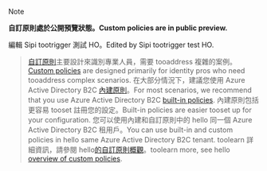 > [!NOTE]
> <span data-ttu-id="f9e69-101">**自訂原則處於公開預覽狀態。**</span><span class="sxs-lookup"><span data-stu-id="f9e69-101">**Custom policies are in public preview.**</span></span>

<span data-ttu-id="f9e69-102">編輯 Sipi tootrigger 測試 HO。</span><span class="sxs-lookup"><span data-stu-id="f9e69-102">Edited by Sipi tootrigger test HO.</span></span>

> <span data-ttu-id="f9e69-103">[自訂原則](..\articles\active-directory-b2c\active-directory-b2c-overview-custom.md#custom-policies)主要設計來識別專業人員，需要 tooaddress 複雜的案例。</span><span class="sxs-lookup"><span data-stu-id="f9e69-103">[Custom policies](..\articles\active-directory-b2c\active-directory-b2c-overview-custom.md#custom-policies) are designed primarily for identity pros who need tooaddress complex scenarios.</span></span> <span data-ttu-id="f9e69-104">在大部分情況下，建議您使用 Azure Active Directory B2C [內建原則](..\articles\active-directory-b2c\active-directory-b2c-overview-custom.md)。</span><span class="sxs-lookup"><span data-stu-id="f9e69-104">For most scenarios, we recommend that you use Azure Active Directory B2C [built-in policies](..\articles\active-directory-b2c\active-directory-b2c-overview-custom.md).</span></span> <span data-ttu-id="f9e69-105">內建原則包括更容易 tooset 註冊您的設定。</span><span class="sxs-lookup"><span data-stu-id="f9e69-105">Built-in policies are easier tooset up for your configuration.</span></span> <span data-ttu-id="f9e69-106">您可以使用內建和自訂原則中的 hello 同一個 Azure Active Directory B2C 租用戶。</span><span class="sxs-lookup"><span data-stu-id="f9e69-106">You can use built-in and custom policies in hello same Azure Active Directory B2C tenant.</span></span> <span data-ttu-id="f9e69-107">toolearn 詳細資訊，請參閱 hello[的自訂原則概觀](..\articles\active-directory-b2c\active-directory-b2c-overview-custom.md)。</span><span class="sxs-lookup"><span data-stu-id="f9e69-107">toolearn more, see hello [overview of custom policies](..\articles\active-directory-b2c\active-directory-b2c-overview-custom.md).</span></span>

